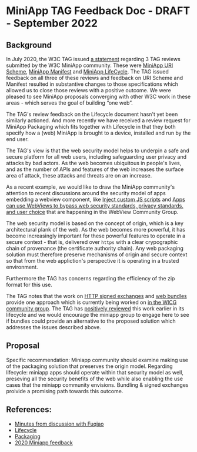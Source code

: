 # MiniApp TAG Feedback Doc - DRAFT - September 2022

## Background

In July 2020, the W3C TAG issued [a statement](https://github.com/w3ctag/design-reviews/blob/main/reviews/miniapps_feedback.md) regarding 3 TAG reviews submitted by the W3C MiniApp community. These were [MiniApp URI Scheme](https://github.com/w3ctag/design-reviews/issues/478), [MiniApp Manifest](https://github.com/w3ctag/design-reviews/issues/524) and [MiniApp LifeCycle](https://github.com/w3ctag/design-reviews/issues/523).  The TAG issued feedback on all three of these reviews and feedback on URI Scheme and Manifest resulted in substantive changes to those specifications which allowed us to close those reviews with a positive outcome. We were pleased to see MiniApp proposals converging with other W3C work in these areas - which serves the goal of building “one web”.

The TAG's review feedback on the Lifecycle document hasn't yet been similarly actioned. And more recently we have received a review request for MiniApp Packaging which fits together with Lifecycle in that they both specify how a (web) MiniApp is brought to a device, installed and run by the end user.

The TAG's view is that the web security model helps to underpin a safe and secure platform for all web users, including safeguarding user privacy and attacks by bad actors.  As the web becomes ubiquitous in people's lives, and as the number of APIs and features of the web increases the surface area of attack, these attacks and threats are on an increase.  

As a recent example, we would like to draw the MiniApp community's attention to recent discussions around the security model of apps embedding a webview component, like [Inject custom JS scripts](https://github.com/WebView-CG/usage-and-challenges/issues/36) and [Apps can use WebViews to bypass web security standards, privacy standards, and user choice](https://github.com/WebView-CG/usage-and-challenges/issues/36) that are happening in the WebView Community Group. 

The web security model is based on the concept of origin, which is a key architectural plank of the web.  As the web becomes more powerful, it has become increasingly important for these powerful features to operate in a secure context - that is, delivered over `https` with a clear crypographic chain of provenance (the certificate authority chain).  Any web packaging solution must therefore preserve mechanisms of origin and secure context so that from the web appliction's perspective it is operating in a trusted environment.

Furthermore the TAG has concerns regarding the efficiency of the zip format for this use.

The TAG notes that the work on [HTTP signed exchanges](https://wicg.github.io/webpackage/draft-yasskin-http-origin-signed-responses.html) and [web bundles](https://wicg.github.io/webpackage/draft-yasskin-wpack-bundled-exchanges.html) provide one approach which is currently being worked on [in the WICG community group](https://github.com/WICG/webpackage). The TAG has [positively reviewed](https://github.com/w3ctag/design-reviews/issues/235) this work earlier in its lifecycle and we would encourage the miniapp group to engage here to see if bundles could provide an alternative to the proposed solution which addresses the issues described above.

## Proposal

Specific recommendation: Miniapp community should examine making use of the packaging solution that preserves the origin model. Regarding lifecycle: miniapp apps should operate within that security model as well, preseving all the security benefits of the web while also enabling the use cases that the miniapp community envisions.  Bundling & signed exchanges proivide a promising path towards this outcome.

## References:
* [Minutes from discussion with Fuqiao](https://github.com/w3ctag/meetings/blob/gh-pages/2022/telcons/08-29-minutes.md#second-half--mini-app-discussion-with-guests-1)
* [Lifecycle](https://github.com/w3ctag/design-reviews/issues/523)
* [Packaging](https://github.com/w3ctag/design-reviews/issues/762)
* [2020 Miniapp feedback](https://github.com/w3ctag/design-reviews/blob/main/reviews/miniapps_feedback.md)
